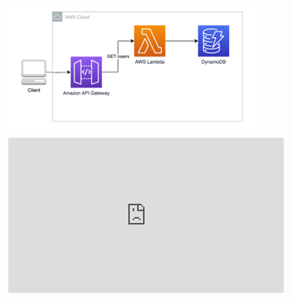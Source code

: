 ![](arcti.png)

[](https://github.com/mihirh19/usersapi-serverless-aws/assets/128199131/d25d9fef-87a6-477f-876f-bb380ac94907)

<div>

<embed width="560" height="315" src="https://www.youtube-nocookie.com/embed/W1ZqFMRJpuI?si=olrzXoPV5r_lc0l_" title="YouTube video player" frameborder="0" allow="accelerometer; autoplay; clipboard-write; encrypted-media; gyroscope; picture-in-picture; web-share" referrerpolicy="strict-origin-when-cross-origin" allowfullscreen></embed>
</div>
